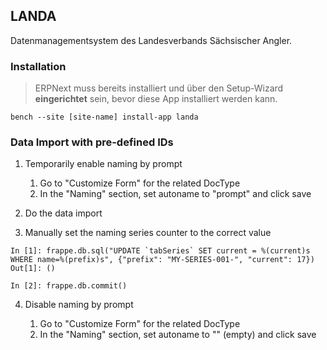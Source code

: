 ## LANDA

Datenmanagementsystem des Landesverbands Sächsischer Angler.

### Installation 

> ERPNext muss bereits installiert und über den Setup-Wizard **eingerichtet** sein, bevor diese App installiert werden kann.

`bench --site [site-name] install-app landa`

### Data Import with pre-defined IDs

1. Temporarily enable naming by prompt

    1. Go to "Customize Form" for the related DocType
    2. In the "Naming" section, set autoname to "prompt" and click save

2. Do the data import
3. Manually set the naming series counter to the correct value

```
In [1]: frappe.db.sql("UPDATE `tabSeries` SET current = %(current)s WHERE name=%(prefix)s", {"prefix": "MY-SERIES-001-", "current": 17})
Out[1]: ()

In [2]: frappe.db.commit()
```

4. Disable naming by prompt

    1. Go to "Customize Form" for the related DocType
    2. In the "Naming" section, set autoname to "" (empty) and click save
    